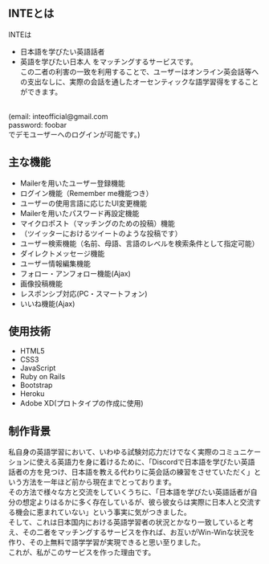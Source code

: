 ## INTEとは

INTEは
- 日本語を学びたい英語話者
- 英語を学びたい日本人
をマッチングするサービスです。<br>この二者の利害の一致を利用することで、ユーザーはオンライン英会話等への支出なしに、実際の会話を通したオーセンティックな語学習得をすることができます。
<br>  
(email: inteofficial@gmail.com<br>password: foobar<br>でデモユーザーへのログインが可能です。)

## 主な機能
- Mailerを用いたユーザー登録機能
- ログイン機能（Remember me機能つき）
- ユーザーの使用言語に応じたUI変更機能
- Mailerを用いたパスワード再設定機能
- マイクロポスト（マッチングのための投稿）機能
- （ツイッターにおけるツイートのような投稿です）
- ユーザー検索機能（名前、母語、言語のレベルを検索条件として指定可能）
- ダイレクトメッセージ機能
- ユーザー情報編集機能
- フォロー・アンフォロー機能(Ajax)
- 画像投稿機能
- レスポンシブ対応(PC・スマートフォン)
- いいね機能(Ajax)

## 使用技術
- HTML5  
- CSS3  
- JavaScript  
- Ruby on Rails  
- Bootstrap  
- Heroku
- Adobe XD(プロトタイプの作成に使用)

## 制作背景
私自身の英語学習において、いわゆる試験対応力だけでなく実際のコミュニケーションに使える英語力を身に着けるために、「Discordで日本語を学びたい英語話者の方を見つけ、日本語を教える代わりに英会話の練習をさせていただく」という方法を一年ほど前から現在までとっております。<br>その方法で様々な方と交流をしていくうちに、「日本語を学びたい英語話者が自分の想定よりはるかに多く存在しているが、彼ら彼女らは実際に日本人と交流する機会に恵まれていない」という事実に気がつきました。<br>そして、これは日本国内における英語学習者の状況とかなり一致していると考え、その二者をマッチングするサービスを作れば、お互いがWin-Winな状況を作り、その上無料で語学学習が実現できると思い至りました。<br>これが、私がこのサービスを作った理由です。
